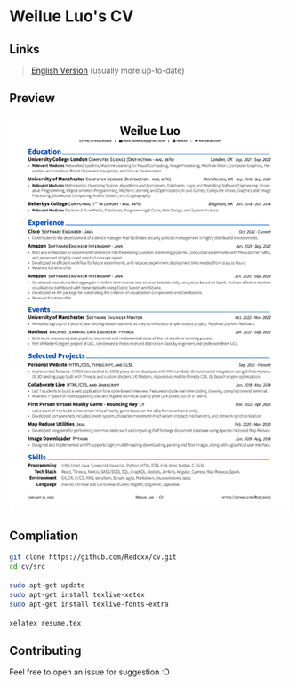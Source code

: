 # Weilue Luo's CV

## Links
> [English Version](https://github.com/Redcxx/cv/blob/master/resume.pdf) (usually more up-to-date) 

## Preview
![resume preview](./src/resume.png)

## Compliation
```bash
git clone https://github.com/Redcxx/cv.git
cd cv/src

sudo apt-get update
sudo apt-get install texlive-xetex
sudo apt-get install texlive-fonts-extra

xelatex resume.tex
```

## Contributing
Feel free to open an issue for suggestion :D

